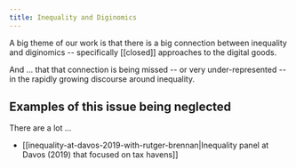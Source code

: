 ```yaml
---
title: Inequality and Diginomics
---
```


A big theme of our work is that there is a big connection between inequality and diginomics -- specifically [[closed]] approaches to the digital goods.

And ... that that connection is being missed -- or very under-represented -- in the rapidly growing discourse around inequality.

## Examples of this issue being neglected

There are a lot ...

- [[inequality-at-davos-2019-with-rutger-brennan|Inequality panel at Davos (2019) that focused on tax havens]]